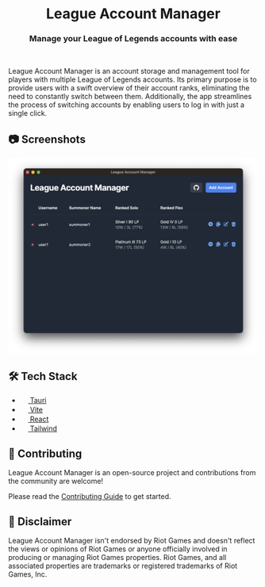 <div align="center">
  <h1 align="center">League Account Manager</h1>
  <h3>Manage your League of Legends accounts with ease</h3>
</div>

<br/>

League Account Manager is an account storage and management tool for players with multiple League of Legends accounts. Its primary purpose is to provide users with a swift overview of their account ranks, eliminating the need to constantly switch between them. Additionally, the app streamlines the process of switching accounts by enabling users to log in with just a single click.

## 📷 Screenshots

![League Account Manager](.github/images/app.png)

## 🛠️ Tech Stack

- [<img src="https://tauri.app/meta/favicon-32x32.png" width="16" height="16"> Tauri](https://tauri.app/)
- [<img src="https://vitejs.dev/logo.svg" width="16" height="16"> Vite](https://vitejs.dev/)
- [<img src="https://upload.wikimedia.org/wikipedia/commons/a/a7/React-icon.svg" width="16" height="16"> React](https://react.dev/)
- [<img src="https://tailwindcss.com/favicons/favicon-32x32.png?v=3" width="16" height="16"> Tailwind](https://tailwindcss.com/)

## 🤝 Contributing

League Account Manager is an open-source project and contributions from the community are welcome!

Please read the [Contributing Guide](CONTRIBUTING.md) to get started.

## 📝 Disclaimer

League Account Manager isn't endorsed by Riot Games and doesn't reflect the views or opinions of Riot Games or anyone officially involved in producing or managing Riot Games properties. Riot Games, and all associated properties are trademarks or registered trademarks of Riot Games, Inc.
